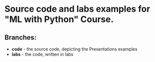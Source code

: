 # Source code and labs examples for "ML with Python" Course.

## Branches:
  - **code** - the source code, depicting the Presentations examples
  - **labs** - the code, written in labs
